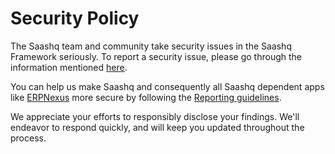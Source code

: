 # Security Policy

The Saashq team and community take security issues in the Saashq Framework seriously. To report a security issue, please go through the information mentioned [here](https://saashq.io/security).

You can help us make Saashq and consequently all Saashq dependent apps like [ERPNexus](https://erpnexus.com) more secure by following the [Reporting guidelines](https://erpnexus.com/security).

We appreciate your efforts to responsibly disclose your findings. We'll endeavor to respond quickly, and will keep you updated throughout the process.
